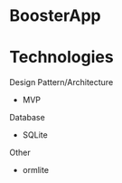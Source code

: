 # BoosterApp

# Technologies

Design Pattern/Architecture
- MVP

Database
- SQLite

Other
- ormlite
